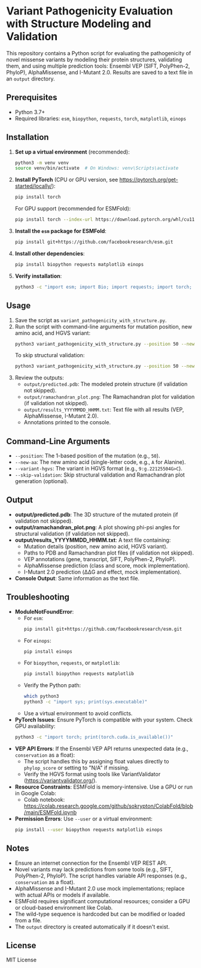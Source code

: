 # Variant Pathogenicity Evaluation with Structure Modeling and Validation

This repository contains a Python script for evaluating the pathogenicity of novel missense variants by modeling their protein structures, validating them, and using multiple prediction tools: Ensembl VEP (SIFT, PolyPhen-2, PhyloP), AlphaMissense, and I-Mutant 2.0. Results are saved to a text file in an `output` directory.

## Prerequisites
- Python 3.7+
- Required libraries: `esm`, `biopython`, `requests`, `torch`, `matplotlib`, `einops`

## Installation
1. **Set up a virtual environment** (recommended):
   ```bash
   python3 -m venv venv
   source venv/bin/activate  # On Windows: venv\Scripts\activate
   ```
2. **Install PyTorch** (CPU or GPU version, see https://pytorch.org/get-started/locally/):
   ```bash
   pip install torch
   ```
   For GPU support (recommended for ESMFold):
   ```bash
   pip install torch --index-url https://download.pytorch.org/whl/cu118
   ```
3. **Install the `esm` package for ESMFold**:
   ```bash
   pip install git+https://github.com/facebookresearch/esm.git
   ```
4. **Install other dependencies**:
   ```bash
   pip install biopython requests matplotlib einops
   ```
5. **Verify installation**:
   ```bash
   python3 -c "import esm; import Bio; import requests; import torch; import matplotlib; import einops; print('All dependencies installed')"
   ```

## Usage
1. Save the script as `variant_pathogenicity_with_structure.py`.
2. Run the script with command-line arguments for mutation position, new amino acid, and HGVS variant:
   ```bash
   python3 variant_pathogenicity_with_structure.py --position 50 --new-aa A --variant-hgvs "9:g.22125504G>C"
   ```
   To skip structural validation:
   ```bash
   python3 variant_pathogenicity_with_structure.py --position 50 --new-aa A --variant-hgvs "9:g.22125504G>C" --skip-validation
   ```
3. Review the outputs:
   - `output/predicted.pdb`: The modeled protein structure (if validation not skipped).
   - `output/ramachandran_plot.png`: The Ramachandran plot for validation (if validation not skipped).
   - `output/results_YYYYMMDD_HHMM.txt`: Text file with all results (VEP, AlphaMissense, I-Mutant 2.0).
   - Annotations printed to the console.

## Command-Line Arguments
- `--position`: The 1-based position of the mutation (e.g., `50`).
- `--new-aa`: The new amino acid (single-letter code, e.g., `A` for Alanine).
- `--variant-hgvs`: The variant in HGVS format (e.g., `9:g.22125504G>C`).
- `--skip-validation`: Skip structural validation and Ramachandran plot generation (optional).

## Output
- **output/predicted.pdb**: The 3D structure of the mutated protein (if validation not skipped).
- **output/ramachandran_plot.png**: A plot showing phi-psi angles for structural validation (if validation not skipped).
- **output/results_YYYYMMDD_HHMM.txt**: A text file containing:
  - Mutation details (position, new amino acid, HGVS variant).
  - Paths to PDB and Ramachandran plot files (if validation not skipped).
  - VEP annotations (gene, transcript, SIFT, PolyPhen-2, PhyloP).
  - AlphaMissense prediction (class and score, mock implementation).
  - I-Mutant 2.0 prediction (ΔΔG and effect, mock implementation).
- **Console Output**: Same information as the text file.

## Troubleshooting
- **ModuleNotFoundError**:
  - For `esm`:
    ```bash
    pip install git+https://github.com/facebookresearch/esm.git
    ```
  - For `einops`:
    ```bash
    pip install einops
    ```
  - For `biopython`, `requests`, or `matplotlib`:
    ```bash
    pip install biopython requests matplotlib
    ```
  - Verify the Python path:
    ```bash
    which python3
    python3 -c "import sys; print(sys.executable)"
    ```
  - Use a virtual environment to avoid conflicts.
- **PyTorch Issues**: Ensure PyTorch is compatible with your system. Check GPU availability:
  ```bash
  python3 -c "import torch; print(torch.cuda.is_available())"
  ```
- **VEP API Errors**: If the Ensembl VEP API returns unexpected data (e.g., `conservation` as a float):
  - The script handles this by assigning float values directly to `phylop_score` or setting to "N/A" if missing.
  - Verify the HGVS format using tools like VariantValidator (https://variantvalidator.org/).
- **Resource Constraints**: ESMFold is memory-intensive. Use a GPU or run in Google Colab:
  - Colab notebook: https://colab.research.google.com/github/sokrypton/ColabFold/blob/main/ESMFold.ipynb
- **Permission Errors**: Use `--user` or a virtual environment:
  ```bash
  pip install --user biopython requests matplotlib einops
  ```

## Notes
- Ensure an internet connection for the Ensembl VEP REST API.
- Novel variants may lack predictions from some tools (e.g., SIFT, PolyPhen-2, PhyloP). The script handles variable API responses (e.g., `conservation` as a float).
- AlphaMissense and I-Mutant 2.0 use mock implementations; replace with actual APIs or models if available.
- ESMFold requires significant computational resources; consider a GPU or cloud-based environment like Colab.
- The wild-type sequence is hardcoded but can be modified or loaded from a file.
- The `output` directory is created automatically if it doesn't exist.

## License
MIT License